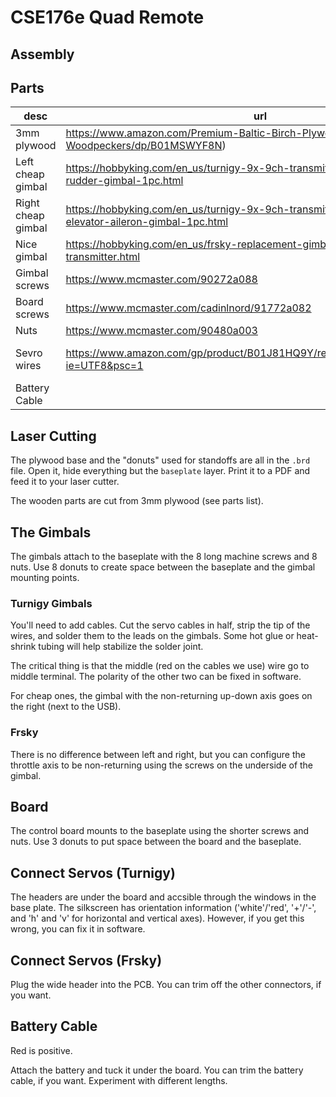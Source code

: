 # CSE176e Quad Remote

## Assembly

## Parts

| desc               | url                                                                                                   | qty     | Notes |  
|--------------------|-------------------------------------------------------------------------------------------------------|---------|-----|
| 3mm plywood        | https://www.amazon.com/Premium-Baltic-Birch-Plywood-Woodpeckers/dp/B01MSWYF8N)                        | varies  | |
| Left cheap gimbal  | https://hobbyking.com/en_us/turnigy-9x-9ch-transmitter-replacement-throttle-rudder-gimbal-1pc.html    |   1     | |
| Right cheap gimbal | https://hobbyking.com/en_us/turnigy-9x-9ch-transmitter-replacement-elevator-aileron-gimbal-1pc.html   |   1     ||
| Nice gimbal        | https://hobbyking.com/en_us/frsky-replacement-gimbal-for-taranis-transmitter.html                     |   2     ||
| Gimbal screws      | https://www.mcmaster.com/90272a088                                                                    |   8     ||
| Board screws       | https://www.mcmaster.com/cadinlnord/91772a082                                                         |   4     ||
| Nuts               | https://www.mcmaster.com/90480a003                                                                    |   12    | |
| Sevro wires        | https://www.amazon.com/gp/product/B01J81HQ9Y/ref=oh_aui_search_asin_title?ie=UTF8&psc=1               |   2     |  for cheap servos|
| Battery Cable      |                                                                                                       |   1     ||
## Laser Cutting

The plywood base and the "donuts" used for standoffs are all in the
`.brd` file.  Open it, hide everything but the `baseplate` layer.
Print it to a PDF and feed it to your laser cutter.

The wooden parts are cut from 3mm plywood (see parts list).

## The Gimbals

The gimbals attach to the baseplate with the 8 long machine screws and 8 nuts.  Use 8 donuts to create space between the baseplate and the gimbal mounting points.

### Turnigy Gimbals

You'll need to add cables.  Cut the servo cables in half, strip the
tip of the wires, and solder them to the leads on the gimbals.  Some
hot glue or heat-shrink tubing will help stabilize the solder joint.

The critical thing is that the middle (red on the cables we use) wire
go to middle terminal.  The polarity of the other two can be fixed in
software.

For cheap ones, the gimbal with the non-returning up-down axis goes on
the right (next to the USB).

### Frsky

There is no difference between left and right, but you can configure
the throttle axis to be non-returning using the screws on the
underside of the gimbal.

## Board

The control board mounts to the baseplate using the shorter screws and nuts.  Use 3 donuts to put space between the board and the baseplate.

## Connect Servos (Turnigy)

The headers are under the board and accsible through the windows in
the base plate.  The silkscreen has orientation information
('white'/'red', '+'/'-', and 'h' and 'v' for horizontal and vertical
axes).  However, if you get this wrong, you can fix it in software.

## Connect Servos (Frsky) 

Plug the wide header into the PCB.  You can trim off the other connectors, if you want.

## Battery Cable

Red is positive.

Attach the battery and tuck it under the board.  You can trim the battery cable, if you want.  Experiment with different lengths.
